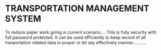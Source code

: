 # TRANSPORTATION MANAGEMENT SYSTEM
To reduce paper work going in current scenario....
This is fully security with full password protected.
It can be used efficiently to keep record of all tranportation related data in proper or let say effectively manner...........
